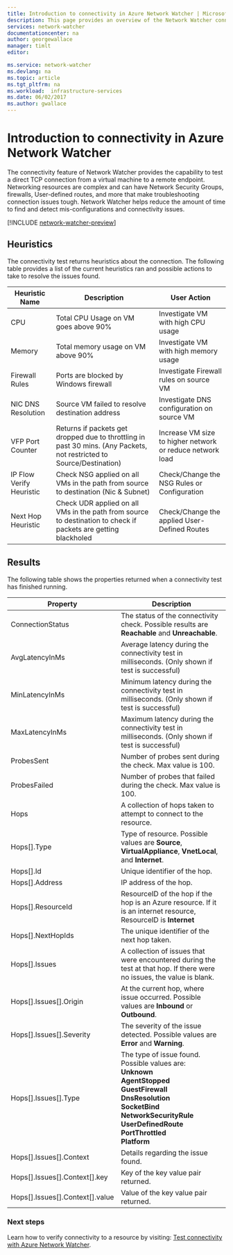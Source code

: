 ```yaml
---
title: Introduction to connectivity in Azure Network Watcher | Microsoft Docs
description: This page provides an overview of the Network Watcher connectivity capability
services: network-watcher
documentationcenter: na
author: georgewallace
manager: timlt
editor: 

ms.service: network-watcher
ms.devlang: na
ms.topic: article
ms.tgt_pltfrm: na
ms.workload:  infrastructure-services
ms.date: 06/02/2017
ms.author: gwallace
---
```


# Introduction to connectivity in Azure Network Watcher

The connectivity feature of Network Watcher provides the capability to test a direct TCP connection from a virtual machine to a remote endpoint. Networking resources are complex and can have Network Security Groups, firewalls, User-defined routes, and more that make troubleshooting connection issues tough. Network Watcher helps reduce the amount of time to find and detect mis-configurations and connectivity issues.

[!INCLUDE [network-watcher-preview](../../includes/network-watcher-public-preview-notice.md)]

## Heuristics

The connectivity test returns heuristics about the connection. The following table provides a list of the current heuristics ran and possible actions to take to resolve the issues found.

|Heuristic Name  |Description  | User Action|
|---------|---------|---|
|CPU     | Total CPU Usage on VM goes above 90%        | Investigate VM with high CPU usage|
|Memory     | Total memory usage on VM above 90%        |Investigate VM with high memory usage|
|Firewall Rules     | Ports are blocked by Windows firewall        |Investigate Firewall rules on source VM|
|NIC DNS Resolution     | Source VM failed to resolve destination address        |Investigate DNS configuration on source VM|
|VFP Port Counter     | Returns if packets get dropped due to throttling in past 30 mins. (Any Packets, not restricted to Source/Destination)        | Increase VM size to higher network or reduce network load|
|IP Flow Verify Heuristic     | Check NSG applied on all VMs in the path from source to destination (Nic & Subnet)        |Check/Change the NSG Rules or Configuration|
|Next Hop Heuristic|Check UDR applied on all VMs in the path from source to destination to check if packets are getting blackholed|Check/Change the applied User-Defined Routes|

## Results

The following table shows the properties returned when a connectivity test has finished running.

|Property  |Description  |
|---------|---------|
|ConnectionStatus     | The status of the connectivity check. Possible results are **Reachable** and **Unreachable**.        |
|AvgLatencyInMs     | Average latency during the connectivity test in milliseconds. (Only shown if test is successful)        |
|MinLatencyInMs     | Minimum latency during the connectivity test in milliseconds. (Only shown if test is successful)        |
|MaxLatencyInMs     | Maximum latency during the connectivity test in milliseconds. (Only shown if test is successful)        |
|ProbesSent     | Number of probes sent during the check. Max value is 100.        |
|ProbesFailed     | Number of probes that failed during the check. Max value is 100.        |
|Hops     | A collection of hops taken to attempt to connect to the resource.        |
|Hops[].Type     | Type of resource. Possible values are **Source**, **VirtualAppliance**, **VnetLocal**, and **Internet**.        |
|Hops[].Id | Unique identifier of the hop.|
|Hops[].Address | IP address of the hop.|
|Hops[].ResourceId | ResourceID of the hop if the hop is an Azure resource. If it is an internet resource, ResourceID is **Internet** |
|Hops[].NextHopIds | The unique identifier of the next hop taken.|
|Hops[].Issues | A collection of issues that were encountered during the test at that hop. If there were no issues, the value is blank.|
|Hops[].Issues[].Origin | At the current hop, where issue occurred. Possible values are **Inbound** or **Outbound**.|
|Hops[].Issues[].Severity | The severity of the issue detected. Possible values are **Error** and **Warning**. |
|Hops[].Issues[].Type |The type of issue found. Possible values are: <br/>**Unknown**<br/>**AgentStopped**<br/>**GuestFirewall**<br/>**DnsResolution**<br/>**SocketBind**<br/>**NetworkSecurityRule**<br/>**UserDefinedRoute**<br/>**PortThrottled**<br/> **Platform** |
|Hops[].Issues[].Context |Details regarding the issue found.|
|Hops[].Issues[].Context[].key |Key of the key value pair returned.|
|Hops[].Issues[].Context[].value |Value of the key value pair returned.|

### Next steps

Learn how to verify connectivity to a resource by visiting: [Test connectivity with Azure Network Watcher](network-watcher-connectivity-powershell.md).

<!--Image references-->
[1]: ./media/network-watcher-next-hop-overview/figure1.png













